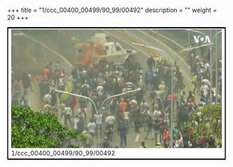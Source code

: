 +++
title = "1/ccc_00400_00499/90_99/00492"
description = ""
weight = 20
+++

<table style="border:2px solid black;max-width:800px;max-height:800px;" 
><tr><td>
<img class="center-fit-jpg"
src="/jpg_/aaa_20190430_NxaOmWaI8sI_00491.jpg">
1/ccc_00400_00499/90_99/00492
</img></td></tr></table>
